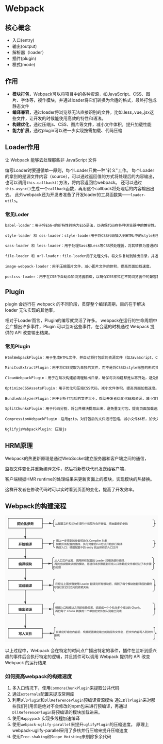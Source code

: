 # Webpack

## 核心概念

- 入口(entry)
- 输出(output)
- 解析器（loader）
- 插件(plugin)
- 模式(mode)

## 作用

- **模块打包**，Webpack可以将项目中的各种资源，如JavaScript、CSS、图片、字体等，视作模块，并通过loader将它们转换为合适的格式，最终打包成静态文件
- **编译兼容**，通过loader将浏览器无法直接识别的文件，比如.less,.vue,.jsx这些文件，让开发的时候能使用高效的特性和语法。
- **构建优化**，通过压缩js、CSS、图片等文件，减小文件体积，提升加载性能
- **能力扩展**，通过plugin可以进一步实现按需加载、代码压缩

## Loader作用

让 Webpack 能够去处理那些非 JavaScript 文件

编写Loader时要遵循单一原则，每个Loader只做一种"转义"工作。 每个Loader的拿到的是源文件内容（source），可以通过返回值的方式将处理后的内容输出，也可以调用`this.callback()`方法，将内容返回给webpack。 还可以通过 `this.async()`生成一个`callback`函数，再用这个callback将处理后的内容输出出去。 此外webpack还为开发者准备了开发loader的工具函数集——`loader-utils`。

### 常见Loder

```js
babel-loader：用于将ES6+的新特性转换为ES5语法，以确保代码在各种浏览器中的兼容性。

style-loader 和 css-loader：style-loader用于将CSS代码插入到HTML中的style标签中，而css-loader用于解析CSS文件，处理其中的import和url()等语法。

sass-loader 和 less-loader：用于处理Sass和Less等CSS预处理器，将其转换为普通的CSS代码。

file-loader 和 url-loader：file-loader用于处理文件，将文件复制到输出目录，并返回文件路径，而url-loader可以根据文件大小将文件转换为base64编码或使用file-loader处理。

image-webpack-loader：用于压缩图片文件，减小图片文件的体积，提高页面加载速度。

postcss-loader：用于在CSS中自动添加浏览器前缀，以确保CSS样式在不同浏览器中的兼容性。
```

## Plugin

plugin 会运行在 webpack 的不同阶段，贯穿整个编译周期，目的在于解决 loader 无法实现的其他事。

相对于Loader而言，Plugin的编写就灵活了许多。 webpack在运行的生命周期中会广播出许多事件，Plugin 可以监听这些事件，在合适的时机通过 Webpack 提供的 API 改变输出结果。

### 常见Plugin

```js
HtmlWebpackPlugin：用于生成HTML文件，并自动将打包后的资源文件（如JavaScript、CSS）引入到HTML中，简化了手动管理HTML文件的过程。

MiniCssExtractPlugin：用于将CSS提取为单独的文件，而不是将CSS以style标签的形式插入到HTML中，有助于减小文件体积，提高页面加载速度。

CleanWebpackPlugin：用于在每次构建前清理输出目录，确保每次构建都是从零开始，避免旧文件的干扰。

OptimizeCSSAssetsPlugin：用于优化和压缩CSS代码，减小文件体积，提高页面加载速度。

BundleAnalyzerPlugin：用于分析打包后的文件大小，帮助开发者优化代码和资源，减小文件体积。

SplitChunksPlugin：用于代码分割，将公共模块提取出来，避免重复打包，提高页面加载速度。

CompressionWebpackPlugin：启用gzip，对打包后的文件进行压缩，减小文件体积，加快文件传输速度。

UglifyjsWebpackPlugin: 压缩js
```

## HRM原理

Webpack的热更新原理是通过WebSocket建立服务器和客户端之间的通信，

监视文件变化并重新编译文件，然后将新模块代码发送给客户端，

客户端根据HMR runtime的处理结果来更新页面上的模块，实现模块的热替换。

这样开发者在修改代码时可以实时看到页面的变化，提高了开发效率。


## Webpack的构建流程

![构建流程](./images/progress.png)

以上过程中，Webpack 会在特定的时间点广播出特定的事件，插件在监听到感兴趣的事件后会执行特定的逻辑，并且插件可以调用 Webpack 提供的 API 改变 Webpack 的运行结果

### 如何提高webpack的构建速度

1. 多入口情况下，使用`CommonsChunkPlugin`来提取公共代码
2. 通过`externals`配置来提取常用库
3. 利用`DllPlugin`和`DllReferencePlugin`预编译资源模块 通过`DllPlugin`来对那些我们引用但是绝对不会修改的npm包来进行预编译，再通过`DllReferencePlugin`将预编译的模块加载进来。
4. 使用`Happypack` 实现多线程加速编译
5. 使用`webpack-uglify-parallel`来提升`uglifyPlugin`的压缩速度。 原理上webpack-uglify-parallel采用了多核并行压缩来提升压缩速度
6. 使用`Tree-shaking`和`Scope Hoisting`来剔除多余代码